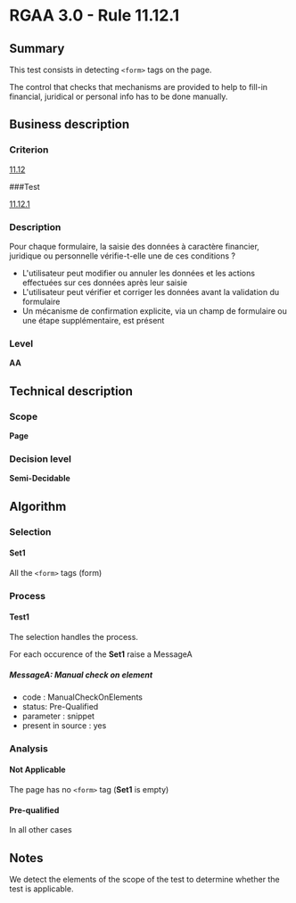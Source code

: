# RGAA 3.0 -  Rule 11.12.1

## Summary

This test consists in detecting `<form>` tags on the page.

The control that checks that mechanisms are provided to help to fill-in financial, juridical or personal info has to be done manually.

## Business description

### Criterion

[11.12](http://disic.github.io/rgaa_referentiel_en/RGAA3.0_Criteria_English_version_v1.html#crit-11-12)

###Test

[11.12.1](http://disic.github.io/rgaa_referentiel_en/RGAA3.0_Criteria_English_version_v1.html#test-11-12-1)

### Description

Pour chaque formulaire, la saisie des donn&eacute;es &agrave; caract&egrave;re financier, juridique ou personnelle v&eacute;rifie-t-elle une de ces conditions ? 
 
 *  L'utilisateur peut modifier ou annuler les donn&eacute;es et les actions effectu&eacute;es sur ces donn&eacute;es apr&egrave;s leur saisie 
 *  L'utilisateur peut v&eacute;rifier et corriger les donn&eacute;es avant la validation du formulaire 
 *  Un m&eacute;canisme de confirmation explicite, via un champ de formulaire ou une &eacute;tape suppl&eacute;mentaire, est pr&eacute;sent 


### Level

**AA**

## Technical description

### Scope

**Page**

### Decision level

**Semi-Decidable**

## Algorithm

### Selection

#### Set1

All the `<form>` tags (form)

### Process

#### Test1

The selection handles the process.

For each occurence of the **Set1** raise a MessageA

##### MessageA: Manual check on element

-   code : ManualCheckOnElements
-   status: Pre-Qualified
-   parameter : snippet
-   present in source : yes

### Analysis

#### Not Applicable

The page has no `<form>` tag (**Set1** is empty)

#### Pre-qualified

In all other cases

## Notes

We detect the elements of the scope of the test to determine whether the
test is applicable.
